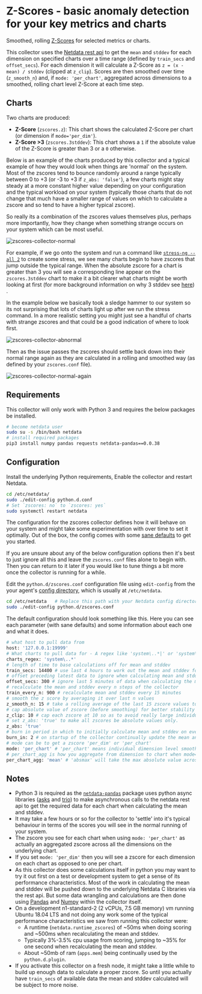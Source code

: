 <!--
title: "zscores"
description: "Use statistical anomaly detection to narrow your focus and shorten root cause analysis."
custom_edit_url: "https://github.com/netdata/netdata/edit/master/collectors/python.d.plugin/zscores/README.md"
sidebar_label: "zscores"
learn_status: "Published"
learn_topic_type: "References"
learn_rel_path: "References/Collectors references/Uncategorized"
-->

# Z-Scores - basic anomaly detection for your key metrics and charts

Smoothed, rolling [Z-Scores](https://en.wikipedia.org/wiki/Standard_score) for selected metrics or charts.

This collector uses the [Netdata rest api](https://github.com/netdata/netdata/blob/master/web/api/README.md) to get the `mean` and `stddev`
for each dimension on specified charts over a time range (defined by `train_secs` and `offset_secs`). For each dimension
it will calculate a Z-Score as `z = (x - mean) / stddev` (clipped at `z_clip`). Scores are then smoothed over
time (`z_smooth_n`) and, if `mode: 'per_chart'`, aggregated across dimensions to a smoothed, rolling chart level Z-Score
at each time step.

## Charts

Two charts are produced:

- **Z-Score** (`zscores.z`): This chart shows the calculated Z-Score per chart (or dimension if `mode='per_dim'`).
- **Z-Score >3** (`zscores.3stddev`): This chart shows a `1` if the absolute value of the Z-Score is greater than 3 or
  a `0` otherwise.

Below is an example of the charts produced by this collector and a typical example of how they would look when things
are 'normal' on the system. Most of the zscores tend to bounce randomly around a range typically between 0 to +3 (or -3
to +3 if `z_abs: 'false'`), a few charts might stay steady at a more constant higher value depending on your
configuration and the typical workload on your system (typically those charts that do not change that much have a
smaller range of values on which to calculate a zscore and so tend to have a higher typical zscore).

So really its a combination of the zscores values themselves plus, perhaps more importantly, how they change when
something strange occurs on your system which can be most useful.

![zscores-collector-normal](https://user-images.githubusercontent.com/2178292/108776300-21d44d00-755a-11eb-92a4-ecb8f7d2f175.png)

For example, if we go onto the system and run a command
like [`stress-ng --all 2`](https://wiki.ubuntu.com/Kernel/Reference/stress-ng) to create some stress, we see many charts
begin to have zscores that jump outside the typical range. When the absolute zscore for a chart is greater than 3 you
will see a corresponding line appear on the `zscores.3stddev` chart to make it a bit clearer what charts might be worth
looking at first (for more background information on why 3 stddev
see [here](https://en.wikipedia.org/wiki/68%E2%80%9395%E2%80%9399.7_rule#:~:text=In%20the%20empirical%20sciences%20the,99.7%25%20probability%20as%20near%20certainty.))
.

In the example below we basically took a sledge hammer to our system so its not surprising that lots of charts light up
after we run the stress command. In a more realistic setting you might just see a handful of charts with strange zscores
and that could be a good indication of where to look first.

![zscores-collector-abnormal](https://user-images.githubusercontent.com/2178292/108776316-28fb5b00-755a-11eb-80de-ec5d38089ecc.png)

Then as the issue passes the zscores should settle back down into their normal range again as they are calculated in a
rolling and smoothed way (as defined by your `zscores.conf` file).

![zscores-collector-normal-again](https://user-images.githubusercontent.com/2178292/108776439-4fb99180-755a-11eb-8bb7-b4df144cb44c.png)

## Requirements

This collector will only work with Python 3 and requires the below packages be installed.

```bash
# become netdata user
sudo su -s /bin/bash netdata
# install required packages
pip3 install numpy pandas requests netdata-pandas==0.0.38
```

## Configuration

Install the underlying Python requirements, Enable the collector and restart Netdata.

```bash
cd /etc/netdata/
sudo ./edit-config python.d.conf
# Set `zscores: no` to `zscores: yes`
sudo systemctl restart netdata
```

The configuration for the zscores collector defines how it will behave on your system and might take some
experimentation with over time to set it optimally. Out of the box, the config comes with
some [sane defaults](https://www.netdata.cloud/blog/redefining-monitoring-netdata/) to get you started.

If you are unsure about any of the below configuration options then it's best to just ignore all this and leave
the `zscores.conf` files alone to begin with. Then you can return to it later if you would like to tune things a bit
more once the collector is running for a while.

Edit the `python.d/zscores.conf` configuration file using `edit-config` from the your
agent's [config directory](https://learn.netdata.cloud/guides/step-by-step/step-04#find-your-netdataconf-file), which is
usually at `/etc/netdata`.

```bash
cd /etc/netdata   # Replace this path with your Netdata config directory, if different
sudo ./edit-config python.d/zscores.conf
```

The default configuration should look something like this. Here you can see each parameter (with sane defaults) and some
information about each one and what it does.

```bash
# what host to pull data from
host: '127.0.0.1:19999'
# What charts to pull data for - A regex like 'system\..*|' or 'system\..*|apps.cpu|apps.mem' etc.
charts_regex: 'system\..*'
# length of time to base calculations off for mean and stddev
train_secs: 14400 # use last 4 hours to work out the mean and stddev for the zscore
# offset preceding latest data to ignore when calculating mean and stddev
offset_secs: 300 # ignore last 5 minutes of data when calculating the mean and stddev
# recalculate the mean and stddev every n steps of the collector
train_every_n: 900 # recalculate mean and stddev every 15 minutes
# smooth the z score by averaging it over last n values
z_smooth_n: 15 # take a rolling average of the last 15 zscore values to reduce sensitivity to temporary 'spikes'
# cap absolute value of zscore (before smoothing) for better stability
z_clip: 10 # cap each zscore at 10 so as to avoid really large individual zscores swamping any rolling average
# set z_abs: 'true' to make all zscores be absolute values only.
z_abs: 'true'
# burn in period in which to initially calculate mean and stddev on every step
burn_in: 2 # on startup of the collector continually update the mean and stddev in case any gaps or initial calculations fail to return
# mode can be to get a zscore 'per_dim' or 'per_chart'
mode: 'per_chart' # 'per_chart' means individual dimension level smoothed zscores will be aggregated to one zscore per chart per time step
# per_chart_agg is how you aggregate from dimension to chart when mode='per_chart'
per_chart_agg: 'mean' # 'absmax' will take the max absolute value across all dimensions but will maintain the sign. 'mean' will just average.
```

## Notes

- Python 3 is required as the [`netdata-pandas`](https://github.com/netdata/netdata-pandas) package uses python async
  libraries ([asks](https://pypi.org/project/asks/) and [trio](https://pypi.org/project/trio/)) to make asynchronous
  calls to the netdata rest api to get the required data for each chart when calculating the mean and stddev.
- It may take a few hours or so for the collector to 'settle' into it's typical behaviour in terms of the scores you
  will see in the normal running of your system.
- The zscore you see for each chart when using `mode: 'per_chart'` as actually an aggregated zscore across all the
  dimensions on the underlying chart.
- If you set `mode: 'per_dim'` then you will see a zscore for each dimension on each chart as opposed to one per chart.
- As this collector does some calculations itself in python you may want to try it out first on a test or development
  system to get a sense of its performance characteristics. Most of the work in calculating the mean and stddev will be
  pushed down to the underlying Netdata C libraries via the rest api. But some data wrangling and calculations are then
  done using [Pandas](https://pandas.pydata.org/) and [Numpy](https://numpy.org/) within the collector itself.
- On a development n1-standard-2 (2 vCPUs, 7.5 GB memory) vm running Ubuntu 18.04 LTS and not doing any work some of the
  typical performance characteristics we saw from running this collector were:
    - A runtime (`netdata.runtime_zscores`) of ~50ms when doing scoring and ~500ms when recalculating the mean and
      stddev.
    - Typically 3%-3.5% cpu usage from scoring, jumping to ~35% for one second when recalculating the mean and stddev.
    - About ~50mb of ram (`apps.mem`) being continually used by the `python.d.plugin`.
- If you activate this collector on a fresh node, it might take a little while to build up enough data to calculate a
  proper zscore. So until you actually have `train_secs` of available data the mean and stddev calculated will be subject
  to more noise.
